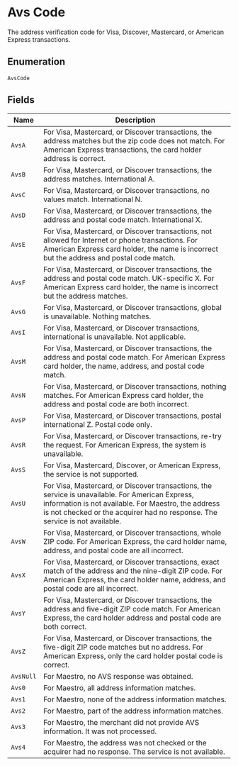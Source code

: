 
# Avs Code

The address verification code for Visa, Discover, Mastercard, or American Express transactions.

## Enumeration

`AvsCode`

## Fields

| Name | Description |
|  --- | --- |
| `AvsA` | For Visa, Mastercard, or Discover transactions, the address matches but the zip code does not match. For American Express transactions, the card holder address is correct. |
| `AvsB` | For Visa, Mastercard, or Discover transactions, the address matches. International A. |
| `AvsC` | For Visa, Mastercard, or Discover transactions, no values match. International N. |
| `AvsD` | For Visa, Mastercard, or Discover transactions, the address and postal code match. International X. |
| `AvsE` | For Visa, Mastercard, or Discover transactions, not allowed for Internet or phone transactions. For American Express card holder, the name is incorrect but the address and postal code match. |
| `AvsF` | For Visa, Mastercard, or Discover transactions, the address and postal code match. UK-specific X. For American Express card holder, the name is incorrect but the address matches. |
| `AvsG` | For Visa, Mastercard, or Discover transactions, global is unavailable. Nothing matches. |
| `AvsI` | For Visa, Mastercard, or Discover transactions, international is unavailable. Not applicable. |
| `AvsM` | For Visa, Mastercard, or Discover transactions, the address and postal code match. For American Express card holder, the name, address, and postal code match. |
| `AvsN` | For Visa, Mastercard, or Discover transactions, nothing matches. For American Express card holder, the address and postal code are both incorrect. |
| `AvsP` | For Visa, Mastercard, or Discover transactions, postal international Z. Postal code only. |
| `AvsR` | For Visa, Mastercard, or Discover transactions, re-try the request. For American Express, the system is unavailable. |
| `AvsS` | For Visa, Mastercard, Discover, or American Express, the service is not supported. |
| `AvsU` | For Visa, Mastercard, or Discover transactions, the service is unavailable. For American Express, information is not available. For Maestro, the address is not checked or the acquirer had no response. The service is not available. |
| `AvsW` | For Visa, Mastercard, or Discover transactions, whole ZIP code. For American Express, the card holder name, address, and postal code are all incorrect. |
| `AvsX` | For Visa, Mastercard, or Discover transactions, exact match of the address and the nine-digit ZIP code. For American Express, the card holder name, address, and postal code are all incorrect. |
| `AvsY` | For Visa, Mastercard, or Discover transactions, the address and five-digit ZIP code match. For American Express, the card holder address and postal code are both correct. |
| `AvsZ` | For Visa, Mastercard, or Discover transactions, the five-digit ZIP code matches but no address. For American Express, only the card holder postal code is correct. |
| `AvsNull` | For Maestro, no AVS response was obtained. |
| `Avs0` | For Maestro, all address information matches. |
| `Avs1` | For Maestro, none of the address information matches. |
| `Avs2` | For Maestro, part of the address information matches. |
| `Avs3` | For Maestro, the merchant did not provide AVS information. It was not processed. |
| `Avs4` | For Maestro, the address was not checked or the acquirer had no response. The service is not available. |

